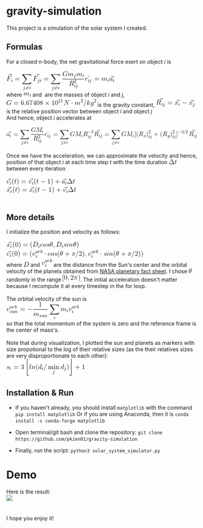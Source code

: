 # gravity-simulation

This project is a simulation of the solar system I created.

## Formulas
For a closed n-body, the net gravitational force exert on object *i* is
<br/><br/>
<img src="formulas/force.gif">
<br/>
where <img src="formulas/m_i.gif"> and <img scr="formulas/m_j.gif"> are the masses of object *i* and *j*, <img src="formulas/G.gif"> is the gravity constant, <img src="formulas/r.gif"> is the relative position vector between object *i* and object *j*
<br/>
And hence, object *i* accelerates at 
<br/><br/>
<img src="formulas/acc.gif"> 
<br/><br/>
Once we have the acceleration, we can approximate the velocity and hence, position of that object *i* at each time step *t* with the time duration <img src="formulas/dt.gif"> 
between every iteration
<br/><br/> 
<img src="formulas/vel.gif">
<br>
<img src="formulas/pos.gif">
<br/><br/>
## More details 

I initialize the position and velocity as follows:
<br/><br/>
<img src="formulas/x0.gif">
<br/>
<img src="formulas/v0.gif">
<br/>
where <img src="formulas/D.gif"> and <img src="formulas/vi_orb.gif"> are the distance from the Sun's center and the orbital velocity of the planets obtained from [NASA planetary fact sheet](https://nssdc.gsfc.nasa.gov/planetary/factsheet/). I chose <img src="formulas/theta.gif"> randomly in the range <img src="formulas/02pi.gif">. The initial acceleration doesn't matter because I recompute it at every timestep in the for loop. 
<br/><br/>
The orbital velocity of the sun is 
<br/>
<img src="formulas/vorb_sun.gif"> 
<br/>so that the total momentum of the system is zero and the reference frame is the center of mass's.
<br/><br/>
Note that during visualization, I plotted the sun and planets as markers with size propotional to the log of their relative sizes (as the their relatives sizes are very disproportionate to each other):
<br/>
<img src="formulas/s.gif">
<br/>

## Installation & Run

- If you haven't already, you should install ```matplotlib``` with the command
```pip install matplotlib```
Or if you are using Anaconda, then it is 
```conda install -c conda-forge matplotlib```

- Open terminal/git bash and clone the repository:
```git clone https://github.com/pkien01/gravity-simulation```
- Finally, run the script: ```python3 solar_system_simulator.py```

# Demo
Here is the result:
<br/>
<img src="https://github.com/pkien01/gravity-simulation/blob/master/solar_system.gif">
<br/><br/><br/>
I hope you enjoy it!

